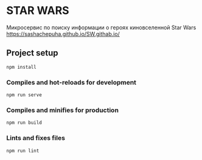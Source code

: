 # STAR WARS
Микросервис по поиску информации о героях киновселенной Star Wars
https://sashachepuha.github.io/SW.githab.io/

## Project setup
```
npm install
```

### Compiles and hot-reloads for development
```
npm run serve
```

### Compiles and minifies for production
```
npm run build
```

### Lints and fixes files
```
npm run lint
```
